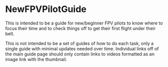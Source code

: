 # NewFPVPilotGuide

This is intended to be a guide for new/beginner FPV pilots to know where to focus their time and to check things off to get their first flight under their belt.

This is not intended to be a set of guides of how to do each task, only a single guide with minimal updates needed over time. Individual links off of the main guide page should only contain links to videos formatted as an image link with the thumbnail.
